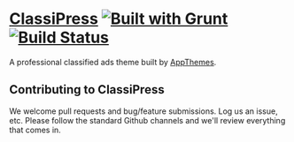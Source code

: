 # [ClassiPress](https://www.appthemes.com/themes/classipress/) [![Built with Grunt](https://cdn.gruntjs.com/builtwith.png)](http://gruntjs.com/) [![Build Status](http://ci.appthemesdev.com/buildStatus/icon?job=ClassiPress-build-master)](http://ci.appthemesdev.com/job/ClassiPress-build-master/)

A professional classified ads theme built by [AppThemes](https://www.appthemes.com/).

## Contributing to ClassiPress
We welcome pull requests and bug/feature submissions. Log us an issue, etc. Please follow the standard Github channels and we'll review everything that comes in.
